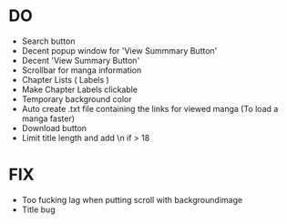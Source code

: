 # DO
* Search button
* Decent popup window for 'View Summmary Button'
* Decent 'View Summary Button'
* Scrollbar for manga information
* Chapter Lists ( Labels )
* Make Chapter Labels clickable
* Temporary background color
* Auto create .txt file containing the links for viewed manga (To load a manga faster)
* Download button
* Limit title length and add \n if > 18
# FIX
* Too fucking lag when putting scroll with backgroundimage
* Title bug


